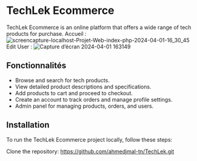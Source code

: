 # TechLek Ecommerce

TechLek Ecommerce is an online platform that offers a wide range of tech products for purchase.
Accueil :
![screencapture-localhost-Projet-Web-index-php-2024-04-01-16_30_45](https://github.com/ahmedjmal-tn/TechLek/assets/80910395/3e01c3f2-f0ea-4916-a4cd-aea53656face)
Edit User :
![Capture d’écran 2024-04-01 163149](https://github.com/ahmedjmal-tn/TechLek/assets/80910395/2368ee55-f412-4bcd-87ee-d673d5635818)

## Fonctionnalités

- Browse and search for tech products.
- View detailed product descriptions and specifications.
- Add products to cart and proceed to checkout.
- Create an account to track orders and manage profile settings.
- Admin panel for managing products, orders, and users.

## Installation

To run the TechLek Ecommerce project locally, follow these steps:

Clone the repository:
https://github.com/ahmedjmal-tn/TechLek.git

